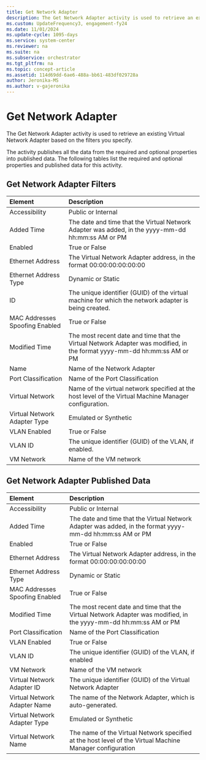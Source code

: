 ```yaml
---
title: Get Network Adapter
description: The Get Network Adapter activity is used to retrieve an existing Virtual Network Adapter based on the filters you specify.
ms.custom: UpdateFrequency3, engagement-fy24
ms.date: 11/01/2024
ms.update-cycle: 1095-days
ms.service: system-center
ms.reviewer: na
ms.suite: na
ms.subservice: orchestrator
ms.tgt_pltfrm: na
ms.topic: concept-article
ms.assetid: 114d69dd-6ae6-488a-bb61-483df029728a
author: Jeronika-MS
ms.author: v-gajeronika
---
```


# Get Network Adapter

The Get Network Adapter activity is used to retrieve an existing Virtual Network Adapter based on the filters you specify.

The activity publishes all the data from the required and optional properties into published data. The following tables list the required and optional properties and published data for this activity.

## Get Network Adapter Filters

| Element   | Description   |
|:---|:---|
| Accessibility   | Public or Internal   |
| Added Time   | The date and time that the Virtual Network Adapter was added, in the yyyy-mm-dd hh:mm:ss AM or PM   |
| Enabled   | True or False   |
| Ethernet Address   | The Virtual Network Adapter address, in the format 00:00:00:00:00:00   |
| Ethernet Address Type   | Dynamic or Static   |
| ID  | The unique identifier (GUID) of the virtual machine for which the network adapter is being created.   |
| MAC Addresses Spoofing Enabled | True or False   |
| Modified Time   | The most recent date and time that the Virtual Network Adapter was modified, in the format yyyy-mm-dd hh:mm:ss AM or PM   |
|  Name | Name of the Network Adapter |
| Port Classification   | Name of the Port Classification   |
| Virtual Network  | Name of the virtual network specified at the host level of the Virtual Machine Manager configuration.   |
| Virtual Network Adapter Type   | Emulated or Synthetic   |
| VLAN Enabled   | True or False   |
| VLAN ID   |   The unique identifier (GUID) of the VLAN, if enabled. |
| VM Network |  Name of the VM network  |

## Get Network Adapter Published Data

| Element   | Description   |
|:---|:---|
| Accessibility   | Public or Internal   |
| Added Time   | The date and time that the Virtual Network Adapter was added, in the format yyyy-mm-dd hh:mm:ss AM or PM   |
| Enabled   | True or False   |
| Ethernet Address   | The Virtual Network Adapter address, in the format 00:00:00:00:00:00   |
| Ethernet Address Type   | Dynamic or Static   |
| MAC Addresses Spoofing Enabled | True or False   |
| Modified Time   | The most recent date and time that the Virtual Network Adapter was modified, in the yyyy-mm-dd hh:mm:ss AM or PM   |
| Port Classification   | Name of the Port Classification   |
| VLAN Enabled   | True or False   |
| VLAN ID   | The unique identifier (GUID) of the VLAN, if enabled   |
| VM Network |  Name of the VM network  |
| Virtual Network Adapter ID   | The unique identifier (GUID) of the Virtual Network Adapter   |
| Virtual Network Adapter Name   | The name of the Network Adapter, which is auto-generated.   |
| Virtual Network Adapter Type   | Emulated or Synthetic   |
| Virtual Network Name   | The name of the Virtual Network specified at the host level of the Virtual Machine Manager configuration   |
